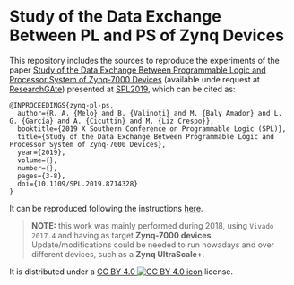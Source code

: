 # Study of the Data Exchange Between PL and PS of Zynq Devices

This repository includes the sources to reproduce the experiments of the paper
[Study of the Data Exchange Between Programmable Logic and Processor System of Zynq-7000 Devices](https://ieeexplore.ieee.org/document/8714328)
(available unde request at [ResearchGAte](https://www.researchgate.net/publication/332705268_Study_of_the_Data_Exchange_Between_Programmable_Logic_and_Processor_System_of_Zynq-7000_Devices))
presented at [SPL2019](http://www.splconf.org/spl19/), which can be cited as:


```
@INPROCEEDINGS{zynq-pl-ps,
  author={R. A. {Melo} and B. {Valinoti} and M. {Baly Amador} and L. G. {García} and A. {Cicuttin} and M. {Liz Crespo}},
  booktitle={2019 X Southern Conference on Programmable Logic (SPL)},
  title={Study of the Data Exchange Between Programmable Logic and Processor System of Zynq-7000 Devices},
  year={2019},
  volume={},
  number={},
  pages={3-8},
  doi={10.1109/SPL.2019.8714328}
}
```

It can be reproduced following the instructions [here](instructions.md).

> **NOTE:** this work was mainly performed during 2018, using `Vivado 2017.4` and having as target **Zynq-7000 devices**.
> Update/modifications could be needed to run nowadays and over different devices, such as a **Zynq UltraScale+**.

It is distributed under a [CC BY 4.0 ![CC BY 4.0 icon](https://i.creativecommons.org/l/by/4.0/80x15.png)](https://creativecommons.org/licenses/by/4.0/) license.
